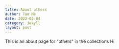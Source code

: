 ```yaml
---
title: About others
author: Tao He
date: 2022-02-04
category: Jekyll
layout: post
---
```


This is an about page for "others" in the collections Hi